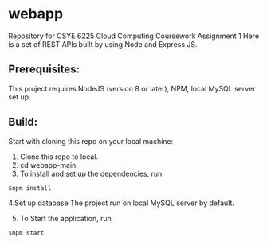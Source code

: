# webapp
Repository for CSYE 6225 Cloud Computing Coursework Assignment 1
Here is a set of REST APIs built by using Node and Express JS.

## Prerequisites:

This project requires NodeJS (version 8 or later), NPM, local MySQL server set up.

## Build:

Start with cloning this repo on your local machine:

1. Clone this repo to local. 
2. cd webapp-main
3. To install and set up the dependencies, run
```
$npm install
```
4.Set up database
The project run on local MySQL server by default.

5. To Start the application, run
```   
$npm start   
```




